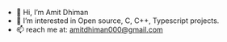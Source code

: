 - 👋 Hi, I’m Amit Dhiman
- 👀 I’m interested in Open source, C, C++, Typescript projects.
- 📫 reach me at: amitdhiman000@gmail.com
